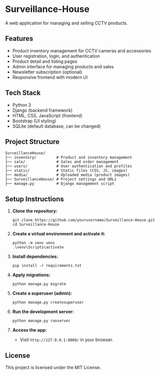 # Surveillance-House

A web application for managing and selling CCTV products.

## Features

- Product inventory management for CCTV cameras and accessories
- User registration, login, and authentication
- Product detail and listing pages
- Admin interface for managing products and sales
- Newsletter subscription (optional)
- Responsive frontend with modern UI

## Tech Stack

- Python 3
- Django (backend framework)
- HTML, CSS, JavaScript (frontend)
- Bootstrap (UI styling)
- SQLite (default database, can be changed)

## Project Structure

```
SurveillanceHouse/
├── inventory/         # Product and inventory management
├── sale/              # Sales and order management
├── users/             # User authentication and profiles
├── static/            # Static files (CSS, JS, images)
├── media/             # Uploaded media (product images)
├── SurveillanceHouse/ # Project settings and URLs
├── manage.py          # Django management script
```

## Setup Instructions

1. **Clone the repository:**
   ```
   git clone https://github.com/yourusername/Surveillance-House.git
   cd Surveillance-House
   ```

2. **Create a virtual environment and activate it:**
   ```
   python -m venv venv
   .\venv\Scripts\activate
   ```

3. **Install dependencies:**
   ```
   pip install -r requirements.txt
   ```

4. **Apply migrations:**
   ```
   python manage.py migrate
   ```

5. **Create a superuser (admin):**
   ```
   python manage.py createsuperuser
   ```

6. **Run the development server:**
   ```
   python manage.py runserver
   ```

7. **Access the app:**
   - Visit `http://127.0.0.1:8000/` in your browser.

## License

This project is licensed under the MIT License.
